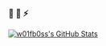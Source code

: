 ###  👋 🤔 ⚡

<!--
**w01fb0ss/w01fb0ss** is a ✨ _special_ ✨ repository because its `README.md` (this file) appears on your GitHub profile.

Here are some ideas to get you started:

- 🔭 I’m currently working on ...
- 🌱 I’m currently learning ...
- 👯 I’m looking to collaborate on ...
- 🤔 I’m looking for help with ...
- 💬 Ask me about ...
- 📫 How to reach me: ...
- 😄 Pronouns: ...
- ⚡ Fun fact: ...
-->
[![w01fb0ss's GitHub Stats](https://github-readme-stats.vercel.app/api?username=w01fb0ss&show_icons=true&hide_title=true)](https://github.com/w01fb0ss)
